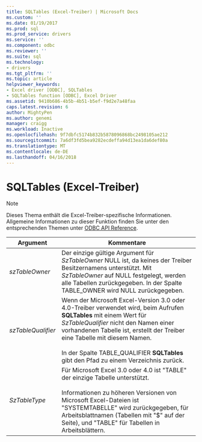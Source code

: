 ```yaml
---
title: SQLTables (Excel-Treiber) | Microsoft Docs
ms.custom: ''
ms.date: 01/19/2017
ms.prod: sql
ms.prod_service: drivers
ms.service: ''
ms.component: odbc
ms.reviewer: ''
ms.suite: sql
ms.technology:
- drivers
ms.tgt_pltfrm: ''
ms.topic: article
helpviewer_keywords:
- Excel driver [ODBC], SQLTables
- SQLTables function [ODBC], Excel Driver
ms.assetid: 9410b686-4b5b-4b51-b5ef-f9d2e7a48faa
caps.latest.revision: 6
author: MightyPen
ms.author: genemi
manager: craigg
ms.workload: Inactive
ms.openlocfilehash: 9f7dbfc5174b832b5878096868bc2498105ae212
ms.sourcegitcommit: 7a6df3fd5bea9282ecdeffa94d13ea1da6def80a
ms.translationtype: MT
ms.contentlocale: de-DE
ms.lasthandoff: 04/16/2018
---
```

# <a name="sqltables-excel-driver"></a>SQLTables (Excel-Treiber)
> [!NOTE]  
>  Dieses Thema enthält die Excel-Treiber-spezifische Informationen. Allgemeine Informationen zu dieser Funktion finden Sie unter den entsprechenden Themen unter [ODBC API Reference](../../odbc/reference/syntax/odbc-api-reference.md).  
  
|Argument|Kommentare|  
|--------------|--------------|  
|*szTableOwner*|Der einzige gültige Argument für *SzTableOwner* NULL ist, da keines der Treiber Besitzernamens unterstützt. Mit *SzTableOwner* auf NULL festgelegt, werden alle Tabellen zurückgegeben. In der Spalte TABLE_OWNER wird NULL zurückgegeben.|  
|*szTableQualifier*|Wenn der Microsoft Excel-Version 3.0 oder 4.0-Treiber verwendet wird, beim Aufrufen **SQLTables** mit einem Wert für *SzTableQualifier* nicht den Namen einer vorhandenen Tabelle ist, erstellt der Treiber eine Tabelle mit diesem Namen.<br /><br /> In der Spalte TABLE_QUALIFIER **SQLTables** gibt den Pfad zu einem Verzeichnis zurück.|  
|*SzTableType*|Für Microsoft Excel 3.0 oder 4.0 ist "TABLE" der einzige Tabelle unterstützt.<br /><br /> Informationen zu höheren Versionen von Microsoft Excel-Dateien ist "SYSTEMTABELLE" wird zurückgegeben, für Arbeitsblattnamen (Tabellen mit "$" auf der Seite), und "TABLE" für Tabellen in Arbeitsblättern.|

